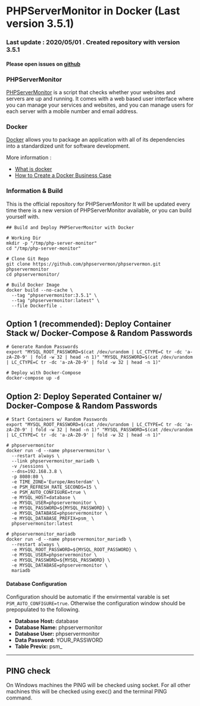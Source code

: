 
# PHPServerMonitor in Docker (Last version 3.5.1)

### Last update : 2020/05/01 . Created repository with version 3.5.1
#### Please open issues on [github](https://github.com/Quentinvarquet/docker-phpservermonitor/issues)

### PHPServerMonitor

[PHPServerMonitor](http://www.phpservermonitor.org/) is a script that checks whether your websites and servers are up and running. It comes with a web based user interface where you can manage your services and websites, and you can manage users for each server with a mobile number and email address.

### Docker

[Docker](https://www.docker.com/) allows you to package an application with all of its dependencies into a standardized unit for software development.

More information : 

* [What is docker](https://www.docker.com/what-docker)
* [How to Create a Docker Business Case](https://www.brianchristner.io/how-to-create-a-docker-business-case/)

### Information & Build

This is the official repository for PHPServerMonitor
It will be updated every time there is a new version of PHPServerMonitor available, or you can build yourself with.

```
## Build and Deploy PHPServerMonitor with Docker

# Working Dir
mkdir -p "/tmp/php-server-monitor"
cd "/tmp/php-server-monitor"

# Clone Git Repo
git clone https://github.com/phpservermon/phpservermon.git phpservermonitor
cd phpservermonitor/

# Build Docker Image
docker build --no-cache \
  --tag "phpservermonitor:3.5.1" \
  --tag "phpservermonitor:latest" \
  --file Dockerfile .
```


## Option 1 (recommended): Deploy Container Stack w/ Docker-Compose & Random Passwords

```
# Generate Random Passwords
export "MYSQL_ROOT_PASSWORD=$(cat /dev/urandom | LC_CTYPE=C tr -dc 'a-zA-Z0-9' | fold -w 32 | head -n 1)" "MYSQL_PASSWORD=$(cat /dev/urandom | LC_CTYPE=C tr -dc 'a-zA-Z0-9' | fold -w 32 | head -n 1)"

# Deploy with Docker-Compose
docker-compose up -d
```

## Option 2: Deploy Seperated Container w/ Docker-Compose & Random Passwords

```
# Start Containers w/ Random Passwords
export "MYSQL_ROOT_PASSWORD=$(cat /dev/urandom | LC_CTYPE=C tr -dc 'a-zA-Z0-9' | fold -w 32 | head -n 1)" "MYSQL_PASSWORD=$(cat /dev/urandom | LC_CTYPE=C tr -dc 'a-zA-Z0-9' | fold -w 32 | head -n 1)"

# phpservermonitor
docker run -d --name phpservermonitor \
  --restart always \
  --link phpservermonitor_mariadb \
  -v /sessions \
  --dns=192.168.3.8 \
  -p 8080:80 \
  -e TIME_ZONE='Europe/Amsterdam' \
  -e PSM_REFRESH_RATE_SECONDS=15 \
  -e PSM_AUTO_CONFIGURE=true \
  -e MYSQL_HOST=database \
  -e MYSQL_USER=phpservermonitor \
  -e MYSQL_PASSWORD=${MYSQL_PASSWORD} \
  -e MYSQL_DATABASE=phpservermonitor \
  -e MYSQL_DATABASE_PREFIX=psm_ \
  phpservermonitor:latest

# phpservermonitor_mariadb
docker run -d --name phpservermonitor_mariadb \
  --restart always \
  -e MYSQL_ROOT_PASSWORD=${MYSQL_ROOT_PASSWORD} \
  -e MYSQL_USER=phpservermonitor \
  -e MYSQL_PASSWORD=${MYSQL_PASSWORD} \
  -e MYSQL_DATABASE=phpservermonitor \
  mariadb
```

#### Database Configuration

Configuration should be automatic if the envirmental varable is set `PSM_AUTO_CONFIGURE=true`. Otherwise the configuration window should be prepopulated to the following.

* **Database Host:** database
* **Database Name:** phpservermonitor
* **Database User:** phpservermonitor
* **Data Password:** YOUR_PASSWORD
* **Table Previx:** psm_

-----

## PING check
On Windows machines the PING will be checked using socket.
For all other machines this will be checked using exec() and the terminal PING command.
